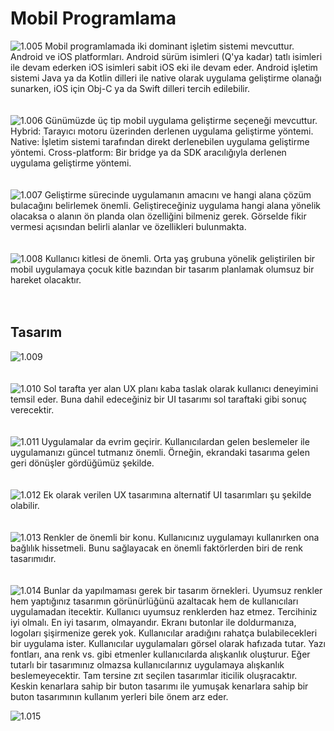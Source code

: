 # Mobil Programlama

![1.005](https://raw.githubusercontent.com/Kodluyoruz/taskforce/main/react-native/mobil_programlama/figures/1.005.jpeg)
Mobil programlamada iki dominant işletim sistemi mevcuttur. Android ve iOS platformları.
Android sürüm isimleri (Q'ya kadar) tatlı isimleri ile devam ederken iOS isimleri sabit iOS eki ile devam eder.
Android işletim sistemi Java ya da Kotlin dilleri ile native olarak uygulama geliştirme olanağı sunarken, iOS için Obj-C ya da Swift dilleri tercih edilebilir.
<br/>
<br/>
<br/>
![1.006](https://github.com/Kodluyoruz/taskforce/blob/main/react-native/mobil_programlama/figures/1.006.jpeg)
Günümüzde üç tip mobil uygulama geliştirme seçeneği mevcuttur.
Hybrid: Tarayıcı motoru üzerinden derlenen uygulama geliştirme yöntemi.
Native: İşletim sistemi tarafından direkt derlenebilen uygulama geliştirme yöntemi.
Cross-platform: Bir bridge ya da SDK aracılığıyla derlenen uygulama geliştirme yöntemi.
<br/>
<br/>
<br/>
![1.007](https://github.com/Kodluyoruz/taskforce/blob/main/react-native/mobil_programlama/figures/1.007.jpeg)
Geliştirme sürecinde uygulamanın amacını ve hangi alana çözüm bulacağını belirlemek önemli. Geliştireceğiniz uygulama hangi alana yönelik olacaksa o alanın ön planda olan özelliğini bilmeniz gerek.
Görselde fikir vermesi açısından belirli alanlar ve özellikleri bulunmakta.
<br/>
<br/>
<br/>
![1.008](https://github.com/Kodluyoruz/taskforce/blob/main/react-native/mobil_programlama/figures/1.008.jpeg)
Kullanıcı kitlesi de önemli. Orta yaş grubuna yönelik geliştirilen bir mobil uygulamaya çocuk kitle bazından bir tasarım planlamak olumsuz bir hareket olacaktır.
<br/>
<br/>
<br/>
## Tasarım

![1.009](https://github.com/Kodluyoruz/taskforce/blob/main/react-native/mobil_programlama/figures/1.009.jpeg)
<br/>
<br/>
<br/>
![1.010](https://github.com/Kodluyoruz/taskforce/blob/main/react-native/mobil_programlama/figures/1.010.jpeg)
Sol tarafta yer alan UX planı kaba taslak olarak kullanıcı deneyimini temsil eder. Buna dahil edeceğiniz bir UI tasarımı sol taraftaki gibi sonuç verecektir.
<br/>
<br/>
<br/>
![1.011](https://github.com/Kodluyoruz/taskforce/blob/main/react-native/mobil_programlama/figures/1.011.jpeg)
Uygulamalar da evrim geçirir. Kullanıcılardan gelen beslemeler ile uygulamanızı güncel tutmanız önemli. Örneğin, ekrandaki tasarıma gelen geri dönüşler gördüğümüz şekilde.
<br/>
<br/>
<br/>
![1.012](https://github.com/Kodluyoruz/taskforce/blob/main/react-native/mobil_programlama/figures/1.012.jpeg)
Ek olarak verilen UX tasarımına alternatif UI tasarımları şu şekilde olabilir.
<br/>
<br/>
<br/>
![1.013](https://github.com/Kodluyoruz/taskforce/blob/main/react-native/mobil_programlama/figures/1.013.jpeg)
Renkler de önemli bir konu. Kullanıcınız uygulamayı kullanırken ona bağlılık hissetmeli. Bunu sağlayacak en önemli faktörlerden biri de renk tasarımıdır.
<br/>
<br/>
<br/>
![1.014](https://github.com/Kodluyoruz/taskforce/blob/main/react-native/mobil_programlama/figures/1.014.jpeg)
Bunlar da yapılmaması gerek bir tasarım örnekleri.
Uyumsuz renkler hem yaptığınız tasarımın görünürlüğünü azaltacak hem de kullanıcıları uygulamadan itecektir. Kullanıcı uyumsuz renklerden haz etmez. Tercihiniz iyi olmalı.
En iyi tasarım, olmayandır. Ekranı butonlar ile doldurmanıza, logoları şişirmenize gerek yok. Kullanıcılar aradığını rahatça bulabilecekleri bir uygulama ister.
Kullanıcılar uygulamaları görsel olarak hafızada tutar. Yazı fontları, ana renk vs. gibi etmenler kullanıcılarda alışkanlık oluşturur. Eğer tutarlı bir tasarımınız olmazsa kullanıcılarınız uygulamaya alışkanlık beslemeyecektir. Tam tersine zıt seçilen tasarımlar iticilik oluşracaktır. Keskin kenarlara sahip bir buton tasarımı ile yumuşak kenarlara sahip bir buton tasarımının kullanım yerleri bile önem arz eder.

![1.015](https://github.com/Kodluyoruz/taskforce/blob/main/react-native/mobil_programlama/figures/1.015.jpeg)
